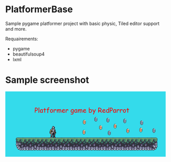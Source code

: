 # PlatformerBase
 
Sample pygame platformer project with basic physic, Tiled editor support and more.

Requairements:
* pygame
* beautifulsoup4
* lxml

# Sample screenshot

![SampleScreenshot](https://github.com/MoXxMgK/PlatformerBase/blob/main/assets/Screenshot%202022-06-02%20185139.png "sample")
